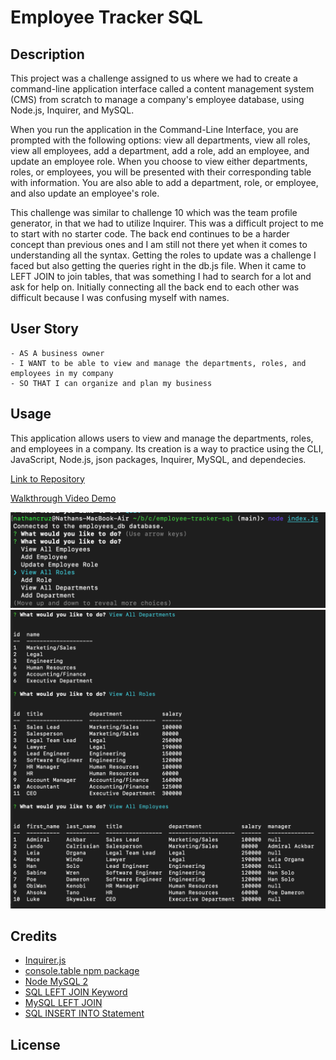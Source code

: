 # Employee Tracker SQL

## Description
This project was a challenge assigned to us where we had to create a command-line application interface called a content management system (CMS) from scratch to manage a company's employee database, using Node.js, Inquirer, and MySQL. 

When you run the application in the Command-Line Interface, you are prompted with the following options: view all departments, view all roles, view all employees, add a department, add a role, add an employee, and update an employee role. When you choose to view either departments, roles, or employees, you will be presented with their corresponding table with information. You are also able to add a department, role, or employee, and also update an employee's role.

This challenge was similar to challenge 10 which was the team profile generator, in that we had to utilize Inquirer. This was a difficult project to me to start with no starter code. The back end continues to be a harder concept than previous ones and I am still not there yet when it comes to understanding all the syntax. Getting the roles to update was a challenge I faced but also getting the queries right in the db.js file. When it came to LEFT JOIN to join tables, that was something I had to search for a lot and ask for help on. Initially connecting all the back end to each other was difficult because I was confusing myself with names.

## User Story
```
- AS A business owner
- I WANT to be able to view and manage the departments, roles, and employees in my company
- SO THAT I can organize and plan my business
```

## Usage
This application allows users to view and manage the departments, roles, and employees in a company. Its creation is a way to practice using the CLI, JavaScript, Node.js, json packages, Inquirer, MySQL, and dependecies.

[Link to Repository](https://github.com/crzn24/employee-tracker-sql.git)

[Walkthrough Video Demo]()

![Screenshot of initial prompts](./assets/images/employeetrackerinit.png)
![Screenshot of tables](./assets/images/employeetrackertables.png)


## Credits
* [Inquirer.js](https://www.npmjs.com/package/inquirer/v/8.2.4)
* [console.table npm package](https://www.npmjs.com/package/console.table)
* [Node MySQL 2](https://www.npmjs.com/package/mysql2#installation)
* [SQL LEFT JOIN Keyword](https://www.w3schools.com/sql/sql_join_left.asp)
* [MySQL LEFT JOIN](https://www.mysqltutorial.org/mysql-left-join.aspx)
* [SQL INSERT INTO Statement](https://www.w3schools.com/sql/sql_insert.asp)

## License
